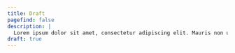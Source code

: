 ```yaml
---
title: Draft
pagefind: false
description: |
  Lorem ipsum dolor sit amet, consectetur adipiscing elit. Mauris non ullamcorper leo, nec cursus dui. Nulla facilisi. Cras erat turpis, cursus a eros ut, aliquam ornare arcu. Suspendisse posuere, massa vitae scelerisque tempus, libero metus lobortis tortor, non pretium enim leo non nisl. Sed sem magna, dictum non orci tempor, maximus mollis velit. Integer aliquam orci vitae ante aliquet mollis. Nunc facilisis purus tellus, a tristique turpis porttitor quis. Etiam sit amet sapien id sem pharetra ullamcorper. Nulla elementum dui nunc. Class aptent taciti sociosqu ad litora torquent per conubia nostra, per inceptos himenaeos. Proin ac elit eu libero molestie egestas id vitae arcu. Vestibulum ante ipsum primis in faucibus orci luctus et ultrices posuere cubilia curae; Donec lobortis sollicitudin dui et hendrerit. Aliquam mollis lacinia ex, tristique sodales justo convallis et. Vestibulum eleifend laoreet ullamcorper. Integer ac vehicula enim. Morbi vel nibh tortor. Etiam leo nunc, bibendum eu tellus id, dictum pretium leo. Pellentesque habitant morbi tristique senectus et netus et malesuada fames ac turpis egestas. Vestibulum vestibulum semper nisi ac convallis. Nullam eu pharetra lectus. Fusce vitae massa gravida, scelerisque sem eget, semper diam. Duis lobortis sed magna nec luctus. Nulla ultricies mi eget dui eleifend ornare. Nulla eleifend dui quis rutrum eleifend. Sed ullamcorper mattis ex ut luctus. Nullam nec finibus purus, sed laoreet tortor. Donec cursus, justo vitae facilisis imperdiet, ex nibh sollicitudin felis, non pulvinar ex massa ac odio.
draft: true
---
```

